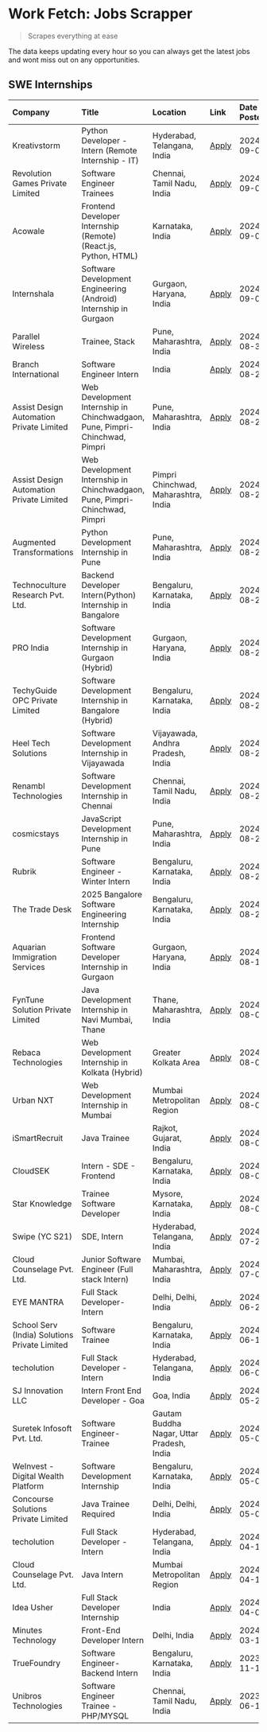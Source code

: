 # Work Fetch: Jobs Scrapper
> Scrapes everything at ease

The data keeps updating every hour so you can always get the latest jobs and wont miss out on any opportunities.

## SWE Internships
<!--START_SECTION:workfetch-->
| Company                                       | Title                                                                       | Location                                  | Link                                                                                                                                                                                                                                                                                                                   | Date Posted   |
|:----------------------------------------------|:----------------------------------------------------------------------------|:------------------------------------------|:-----------------------------------------------------------------------------------------------------------------------------------------------------------------------------------------------------------------------------------------------------------------------------------------------------------------------|:--------------|
| Kreativstorm                                  | Python Developer - Intern (Remote Internship - IT)                          | Hyderabad, Telangana, India               | [Apply](https://in.linkedin.com/jobs/view/python-developer-intern-remote-internship-it-at-kreativstorm-4018537919?position=42&pageNum=0&refId=C8Q5OBBgFmnnbok%2BfpzW3w%3D%3D&trackingId=TcaI2w5%2FrS1PJ6SCs356ZA%3D%3D&trk=public_jobs_jserp-result_search-card)                                                       | 2024-09-05    |
| Revolution Games Private Limited              | Software Engineer Trainees                                                  | Chennai, Tamil Nadu, India                | [Apply](https://in.linkedin.com/jobs/view/software-engineer-trainees-at-revolution-games-private-limited-4015912927?position=21&pageNum=0&refId=C8Q5OBBgFmnnbok%2BfpzW3w%3D%3D&trackingId=JG2AEIxjOiVBXZek1bduxw%3D%3D&trk=public_jobs_jserp-result_search-card)                                                       | 2024-09-02    |
| Acowale                                       | Frontend Developer Internship (Remote) (React.js, Python, HTML)             | Karnataka, India                          | [Apply](https://in.linkedin.com/jobs/view/frontend-developer-internship-remote-react-js-python-html-at-acowale-4014663920?position=3&pageNum=0&refId=C8Q5OBBgFmnnbok%2BfpzW3w%3D%3D&trackingId=sY%2FCCPvjRFbIUfaeEQeCfQ%3D%3D&trk=public_jobs_jserp-result_search-card)                                                | 2024-09-01    |
| Internshala                                   | Software Development Engineering (Android) Internship in Gurgaon            | Gurgaon, Haryana, India                   | [Apply](https://in.linkedin.com/jobs/view/software-development-engineering-android-internship-in-gurgaon-at-internshala-4015471580?position=6&pageNum=0&refId=C8Q5OBBgFmnnbok%2BfpzW3w%3D%3D&trackingId=iVmqOrWfQRm5Y2P%2FTO92lA%3D%3D&trk=public_jobs_jserp-result_search-card)                                       | 2024-09-01    |
| Parallel Wireless                             | Trainee, Stack                                                              | Pune, Maharashtra, India                  | [Apply](https://in.linkedin.com/jobs/view/trainee-stack-at-parallel-wireless-3905689841?position=51&pageNum=0&refId=C8Q5OBBgFmnnbok%2BfpzW3w%3D%3D&trackingId=cc2dZPzwBWg16oDN%2FtYUyw%3D%3D&trk=public_jobs_jserp-result_search-card)                                                                                 | 2024-08-31    |
| Branch International                          | Software Engineer Intern                                                    | India                                     | [Apply](https://in.linkedin.com/jobs/view/software-engineer-intern-at-branch-international-3360513601?position=33&pageNum=0&refId=C8Q5OBBgFmnnbok%2BfpzW3w%3D%3D&trackingId=%2FradtXINDW9wQLpWhAW6QQ%3D%3D&trk=public_jobs_jserp-result_search-card)                                                                   | 2024-08-29    |
| Assist Design Automation Private Limited      | Web Development Internship in Chinchwadgaon, Pune, Pimpri-Chinchwad, Pimpri | Pune, Maharashtra, India                  | [Apply](https://in.linkedin.com/jobs/view/web-development-internship-in-chinchwadgaon-pune-pimpri-chinchwad-pimpri-at-assist-design-automation-private-limited-4010147193?position=40&pageNum=0&refId=C8Q5OBBgFmnnbok%2BfpzW3w%3D%3D&trackingId=MDXMdG9GPFk8gM6GIXNRbg%3D%3D&trk=public_jobs_jserp-result_search-card) | 2024-08-28    |
| Assist Design Automation Private Limited      | Web Development Internship in Chinchwadgaon, Pune, Pimpri-Chinchwad, Pimpri | Pimpri Chinchwad, Maharashtra, India      | [Apply](https://in.linkedin.com/jobs/view/web-development-internship-in-chinchwadgaon-pune-pimpri-chinchwad-pimpri-at-assist-design-automation-private-limited-4010142653?position=43&pageNum=0&refId=C8Q5OBBgFmnnbok%2BfpzW3w%3D%3D&trackingId=YzlTp92AE7NjINg3flhckA%3D%3D&trk=public_jobs_jserp-result_search-card) | 2024-08-28    |
| Augmented Transformations                     | Python Development Internship in Pune                                       | Pune, Maharashtra, India                  | [Apply](https://in.linkedin.com/jobs/view/python-development-internship-in-pune-at-augmented-transformations-4010741884?position=23&pageNum=0&refId=C8Q5OBBgFmnnbok%2BfpzW3w%3D%3D&trackingId=F%2FbNhtwThAo6NZ%2FuT0AcEg%3D%3D&trk=public_jobs_jserp-result_search-card)                                               | 2024-08-26    |
| Technoculture Research Pvt. Ltd.              | Backend Developer Intern(Python) Internship in Bangalore                    | Bengaluru, Karnataka, India               | [Apply](https://in.linkedin.com/jobs/view/backend-developer-intern-python-internship-in-bangalore-at-technoculture-research-pvt-ltd-4010744714?position=48&pageNum=0&refId=C8Q5OBBgFmnnbok%2BfpzW3w%3D%3D&trackingId=QF94dn9y9u7BTyYLPKmW8w%3D%3D&trk=public_jobs_jserp-result_search-card)                            | 2024-08-26    |
| PRO India                                     | Software Development Internship in Gurgaon (Hybrid)                         | Gurgaon, Haryana, India                   | [Apply](https://in.linkedin.com/jobs/view/software-development-internship-in-gurgaon-hybrid-at-pro-india-4009587664?position=36&pageNum=0&refId=C8Q5OBBgFmnnbok%2BfpzW3w%3D%3D&trackingId=Fr%2Bxads2p4h4ulleqJXU6g%3D%3D&trk=public_jobs_jserp-result_search-card)                                                     | 2024-08-24    |
| TechyGuide OPC Private Limited                | Software Development Internship in Bangalore (Hybrid)                       | Bengaluru, Karnataka, India               | [Apply](https://in.linkedin.com/jobs/view/software-development-internship-in-bangalore-hybrid-at-techyguide-opc-private-limited-4009591646?position=45&pageNum=0&refId=C8Q5OBBgFmnnbok%2BfpzW3w%3D%3D&trackingId=fr1slL%2By77yiLIeX0qt98A%3D%3D&trk=public_jobs_jserp-result_search-card)                              | 2024-08-24    |
| Heel Tech Solutions                           | Software Development Internship in Vijayawada                               | Vijayawada, Andhra Pradesh, India         | [Apply](https://in.linkedin.com/jobs/view/software-development-internship-in-vijayawada-at-heel-tech-solutions-4007906692?position=26&pageNum=0&refId=C8Q5OBBgFmnnbok%2BfpzW3w%3D%3D&trackingId=FE9eIHc4ZZ66lZmU4HwTlA%3D%3D&trk=public_jobs_jserp-result_search-card)                                                 | 2024-08-22    |
| Renambl Technologies                          | Software Development Internship in Chennai                                  | Chennai, Tamil Nadu, India                | [Apply](https://in.linkedin.com/jobs/view/software-development-internship-in-chennai-at-renambl-technologies-4007910299?position=29&pageNum=0&refId=C8Q5OBBgFmnnbok%2BfpzW3w%3D%3D&trackingId=hvs1h7Kw4uqXSZwyWLCPkg%3D%3D&trk=public_jobs_jserp-result_search-card)                                                   | 2024-08-22    |
| cosmicstays                                   | JavaScript Development Internship in Pune                                   | Pune, Maharashtra, India                  | [Apply](https://in.linkedin.com/jobs/view/javascript-development-internship-in-pune-at-cosmicstays-4007904825?position=46&pageNum=0&refId=C8Q5OBBgFmnnbok%2BfpzW3w%3D%3D&trackingId=PxqseOn79IjZ8GOE4Rn9zQ%3D%3D&trk=public_jobs_jserp-result_search-card)                                                             | 2024-08-22    |
| Rubrik                                        | Software Engineer - Winter Intern                                           | Bengaluru, Karnataka, India               | [Apply](https://in.linkedin.com/jobs/view/software-engineer-winter-intern-at-rubrik-4006567784?position=8&pageNum=0&refId=C8Q5OBBgFmnnbok%2BfpzW3w%3D%3D&trackingId=RfJIPUdBfEiIMM%2Bhz4qxKQ%3D%3D&trk=public_jobs_jserp-result_search-card)                                                                           | 2024-08-21    |
| The Trade Desk                                | 2025 Bangalore Software Engineering Internship                              | Bengaluru, Karnataka, India               | [Apply](https://in.linkedin.com/jobs/view/2025-bangalore-software-engineering-internship-at-the-trade-desk-3987456531?position=5&pageNum=0&refId=C8Q5OBBgFmnnbok%2BfpzW3w%3D%3D&trackingId=fTW2PF1J%2BERG4r7vVBIHPQ%3D%3D&trk=public_jobs_jserp-result_search-card)                                                    | 2024-08-20    |
| Aquarian Immigration Services                 | Frontend Software Developer Internship in Gurgaon                           | Gurgaon, Haryana, India                   | [Apply](https://in.linkedin.com/jobs/view/frontend-software-developer-internship-in-gurgaon-at-aquarian-immigration-services-4003119832?position=57&pageNum=0&refId=C8Q5OBBgFmnnbok%2BfpzW3w%3D%3D&trackingId=7cm0g2r6HrcItzKuHpYbWg%3D%3D&trk=public_jobs_jserp-result_search-card)                                   | 2024-08-16    |
| FynTune Solution Private Limited              | Java Development Internship in Navi Mumbai, Thane                           | Thane, Maharashtra, India                 | [Apply](https://in.linkedin.com/jobs/view/java-development-internship-in-navi-mumbai-thane-at-fyntune-solution-private-limited-3997619285?position=13&pageNum=0&refId=C8Q5OBBgFmnnbok%2BfpzW3w%3D%3D&trackingId=XQcHlsDsu02G2BNLMwvXcw%3D%3D&trk=public_jobs_jserp-result_search-card)                                 | 2024-08-09    |
| Rebaca Technologies                           | Web Development Internship in Kolkata (Hybrid)                              | Greater Kolkata Area                      | [Apply](https://in.linkedin.com/jobs/view/web-development-internship-in-kolkata-hybrid-at-rebaca-technologies-3997621369?position=34&pageNum=0&refId=C8Q5OBBgFmnnbok%2BfpzW3w%3D%3D&trackingId=DQCAuQMKSobHvdSpIEuGuQ%3D%3D&trk=public_jobs_jserp-result_search-card)                                                  | 2024-08-09    |
| Urban NXT                                     | Web Development Internship in Mumbai                                        | Mumbai Metropolitan Region                | [Apply](https://in.linkedin.com/jobs/view/web-development-internship-in-mumbai-at-urban-nxt-3995561641?position=60&pageNum=0&refId=C8Q5OBBgFmnnbok%2BfpzW3w%3D%3D&trackingId=54LIJDDkk2yI3yKkNyLeuQ%3D%3D&trk=public_jobs_jserp-result_search-card)                                                                    | 2024-08-07    |
| iSmartRecruit                                 | Java Trainee                                                                | Rajkot, Gujarat, India                    | [Apply](https://in.linkedin.com/jobs/view/java-trainee-at-ismartrecruit-3992301825?position=27&pageNum=0&refId=C8Q5OBBgFmnnbok%2BfpzW3w%3D%3D&trackingId=rpOidorvZAR8smsU8od3Hw%3D%3D&trk=public_jobs_jserp-result_search-card)                                                                                        | 2024-08-06    |
| CloudSEK                                      | Intern - SDE - Frontend                                                     | Bengaluru, Karnataka, India               | [Apply](https://in.linkedin.com/jobs/view/intern-sde-frontend-at-cloudsek-3991574495?position=19&pageNum=0&refId=C8Q5OBBgFmnnbok%2BfpzW3w%3D%3D&trackingId=EZdciYghJB5Bz6m8zAVLsQ%3D%3D&trk=public_jobs_jserp-result_search-card)                                                                                      | 2024-08-02    |
| Star Knowledge                                | Trainee Software Developer                                                  | Mysore, Karnataka, India                  | [Apply](https://in.linkedin.com/jobs/view/trainee-software-developer-at-star-knowledge-3991516161?position=53&pageNum=0&refId=C8Q5OBBgFmnnbok%2BfpzW3w%3D%3D&trackingId=8%2FGDVaWa6xctYa2zYmUPDQ%3D%3D&trk=public_jobs_jserp-result_search-card)                                                                       | 2024-08-02    |
| Swipe (YC S21)                                | SDE, Intern                                                                 | Hyderabad, Telangana, India               | [Apply](https://in.linkedin.com/jobs/view/sde-intern-at-swipe-yc-s21-3980368092?position=55&pageNum=0&refId=C8Q5OBBgFmnnbok%2BfpzW3w%3D%3D&trackingId=NOn1%2F7cP57Zz8kgjyukGUA%3D%3D&trk=public_jobs_jserp-result_search-card)                                                                                         | 2024-07-22    |
| Cloud Counselage Pvt. Ltd.                    | Junior Software Engineer (Full stack Intern)                                | Mumbai, Maharashtra, India                | [Apply](https://in.linkedin.com/jobs/view/junior-software-engineer-full-stack-intern-at-cloud-counselage-pvt-ltd-3967725851?position=14&pageNum=0&refId=C8Q5OBBgFmnnbok%2BfpzW3w%3D%3D&trackingId=jClZo8qeZjEpkVjn2OmJjw%3D%3D&trk=public_jobs_jserp-result_search-card)                                               | 2024-07-09    |
| EYE MANTRA                                    | Full Stack Developer- Intern                                                | Delhi, Delhi, India                       | [Apply](https://in.linkedin.com/jobs/view/full-stack-developer-intern-at-eye-mantra-3960988037?position=50&pageNum=0&refId=C8Q5OBBgFmnnbok%2BfpzW3w%3D%3D&trackingId=2j1WoQ%2F%2BHuLY8aAIbIVuRQ%3D%3D&trk=public_jobs_jserp-result_search-card)                                                                        | 2024-06-28    |
| School Serv (India) Solutions Private Limited | Software Trainee                                                            | Bengaluru, Karnataka, India               | [Apply](https://in.linkedin.com/jobs/view/software-trainee-at-school-serv-india-solutions-private-limited-3953917603?position=22&pageNum=0&refId=C8Q5OBBgFmnnbok%2BfpzW3w%3D%3D&trackingId=X1Z%2FRfzjtgnudWRMT3LI1Q%3D%3D&trk=public_jobs_jserp-result_search-card)                                                    | 2024-06-19    |
| techolution                                   | Full Stack Developer - Intern                                               | Hyderabad, Telangana, India               | [Apply](https://in.linkedin.com/jobs/view/full-stack-developer-intern-at-techolution-3947911862?position=52&pageNum=0&refId=C8Q5OBBgFmnnbok%2BfpzW3w%3D%3D&trackingId=umuSNOEvT5FMhJidMHSLhQ%3D%3D&trk=public_jobs_jserp-result_search-card)                                                                           | 2024-06-06    |
| SJ Innovation LLC                             | Intern Front End Developer - Goa                                            | Goa, India                                | [Apply](https://in.linkedin.com/jobs/view/intern-front-end-developer-goa-at-sj-innovation-llc-3931678611?position=10&pageNum=0&refId=C8Q5OBBgFmnnbok%2BfpzW3w%3D%3D&trackingId=7IVaUtyCbfhUNbCtVswskg%3D%3D&trk=public_jobs_jserp-result_search-card)                                                                  | 2024-05-24    |
| Suretek Infosoft Pvt. Ltd.                    | Software Engineer-Trainee                                                   | Gautam Buddha Nagar, Uttar Pradesh, India | [Apply](https://in.linkedin.com/jobs/view/software-engineer-trainee-at-suretek-infosoft-pvt-ltd-3916999948?position=37&pageNum=0&refId=C8Q5OBBgFmnnbok%2BfpzW3w%3D%3D&trackingId=OYFaORUlMFlkYBmP8iOugw%3D%3D&trk=public_jobs_jserp-result_search-card)                                                                | 2024-05-04    |
| WeInvest - Digital Wealth Platform            | Software Development Internship                                             | Bengaluru, Karnataka, India               | [Apply](https://in.linkedin.com/jobs/view/software-development-internship-at-weinvest-digital-wealth-platform-3912867225?position=2&pageNum=0&refId=C8Q5OBBgFmnnbok%2BfpzW3w%3D%3D&trackingId=w4mE2OZzuGJWDGD1fhCdkQ%3D%3D&trk=public_jobs_jserp-result_search-card)                                                   | 2024-05-01    |
| Concourse Solutions Private Limited           | Java Trainee Required                                                       | Delhi, Delhi, India                       | [Apply](https://in.linkedin.com/jobs/view/java-trainee-required-at-concourse-solutions-private-limited-3912869388?position=9&pageNum=0&refId=C8Q5OBBgFmnnbok%2BfpzW3w%3D%3D&trackingId=Icby5J%2BLX7Pv8HL0rs9bsQ%3D%3D&trk=public_jobs_jserp-result_search-card)                                                        | 2024-05-01    |
| techolution                                   | Full Stack Developer - Intern                                               | Hyderabad, Telangana, India               | [Apply](https://in.linkedin.com/jobs/view/full-stack-developer-intern-at-techolution-3904814977?position=59&pageNum=0&refId=C8Q5OBBgFmnnbok%2BfpzW3w%3D%3D&trackingId=sEilWBBG9ZNR119JcD%2FMbg%3D%3D&trk=public_jobs_jserp-result_search-card)                                                                         | 2024-04-18    |
| Cloud Counselage Pvt. Ltd.                    | Java Intern                                                                 | Mumbai Metropolitan Region                | [Apply](https://in.linkedin.com/jobs/view/java-intern-at-cloud-counselage-pvt-ltd-3896025667?position=39&pageNum=0&refId=C8Q5OBBgFmnnbok%2BfpzW3w%3D%3D&trackingId=qJ3K85xNssdb1kSGjVVGfQ%3D%3D&trk=public_jobs_jserp-result_search-card)                                                                              | 2024-04-12    |
| Idea Usher                                    | Full Stack Developer Internship                                             | India                                     | [Apply](https://in.linkedin.com/jobs/view/full-stack-developer-internship-at-idea-usher-3879565540?position=24&pageNum=0&refId=C8Q5OBBgFmnnbok%2BfpzW3w%3D%3D&trackingId=B9lKVoXIqGjGO%2FGkjnea3w%3D%3D&trk=public_jobs_jserp-result_search-card)                                                                      | 2024-04-01    |
| Minutes Technology                            | Front-End Developer Intern                                                  | Delhi, India                              | [Apply](https://in.linkedin.com/jobs/view/front-end-developer-intern-at-minutes-technology-3853712549?position=20&pageNum=0&refId=C8Q5OBBgFmnnbok%2BfpzW3w%3D%3D&trackingId=sOgWh7kVYEEmW2ow4ypEVQ%3D%3D&trk=public_jobs_jserp-result_search-card)                                                                     | 2024-03-14    |
| TrueFoundry                                   | Software Engineer-Backend Intern                                            | Bengaluru, Karnataka, India               | [Apply](https://in.linkedin.com/jobs/view/software-engineer-backend-intern-at-truefoundry-3779508170?position=44&pageNum=0&refId=C8Q5OBBgFmnnbok%2BfpzW3w%3D%3D&trackingId=iBG5D5dj9CiWD%2B0AZjwNVA%3D%3D&trk=public_jobs_jserp-result_search-card)                                                                    | 2023-11-10    |
| Unibros Technologies                          | Software Engineer Trainee - PHP/MYSQL                                       | Chennai, Tamil Nadu, India                | [Apply](https://in.linkedin.com/jobs/view/software-engineer-trainee-php-mysql-at-unibros-technologies-3656599241?position=47&pageNum=0&refId=C8Q5OBBgFmnnbok%2BfpzW3w%3D%3D&trackingId=XSBdjljDXMZxADAWt8TyFw%3D%3D&trk=public_jobs_jserp-result_search-card)                                                          | 2023-06-12    |
<!--END_SECTION:workfetch-->
